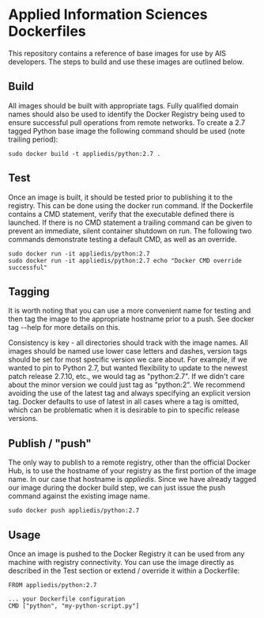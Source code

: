 # Applied Information Sciences Dockerfiles

This repository contains a reference of base images for use by AIS developers. The steps to build and use these images are outlined below.

## Build

All images should be built with appropriate tags. Fully qualified domain names should also be used to identify the Docker Registry being used to ensure successful pull operations from remote networks. To create a 2.7 tagged Python base image the following command should be used (note trailing period):

```
sudo docker build -t appliedis/python:2.7 .
```

## Test

Once an image is built, it should be tested prior to publishing it to the registry. This can be done using the docker run command. If the Dockerfile contains a CMD statement, verify that the executable defined there is launched. If there is no CMD statement a trailing command can be given to prevent an immediate, silent container shutdown on run. The following two commands demonstrate testing a default CMD, as well as an override.

```
sudo docker run -it appliedis/python:2.7
sudo docker run -it appliedis/python:2.7 echo "Docker CMD override successful"
```

## Tagging

It is worth noting that you can use a more convenient name for testing and then tag the image to the appropriate hostname prior to a push. See docker tag --help for more details on this.

Consistency is key - all directories should track with the image names. All images should be named use lower case letters and dashes, version tags should be set for most specific version we care about. For example, if we wanted to pin to Python 2.7, but wanted flexibility to update to the newest patch release 2.7.10, etc., we would tag as "python:2.7". If we didn't care about the minor version we could just tag as "python:2". We recommend avoiding the use of the latest tag and always specifying an explicit version tag. Docker defaults to use of latest in all cases where a tag is omitted, which can be problematic when it is desirable to pin to specific release versions.

## Publish / "push"

The only way to publish to a remote registry, other than the official Docker Hub, is to use the hostname of your registry as the first portion of the image name. In our case that hostname is *appliedis*. Since we have already tagged our image during the docker build step, we can just issue the push command against the existing image name.

```
sudo docker push appliedis/python:2.7
```

## Usage

Once an image is pushed to the Docker Registry it can be used from any machine with registry connectivity. You can use the image directly as described in the Test section or extend / override it within a Dockerfile:

```
FROM appliedis/python:2.7

... your Dockerfile configuration
CMD ["python", "my-python-script.py"]
```
